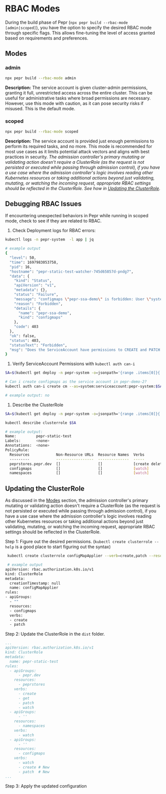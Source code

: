 # RBAC Modes

During the build phase of Pepr (`npx pepr build --rbac-mode [admin|scoped]`), you have the option to specify the desired RBAC mode through specific flags. This allows fine-tuning the level of access granted based on requirements and preferences.

## Modes

### admin

```bash
npx pepr build --rbac-mode admin
```

**Description:** The service account is given cluster-admin permissions, granting it full, unrestricted access across the entire cluster. This can be useful for administrative tasks where broad permissions are necessary. However, use this mode with caution, as it can pose security risks if misused. This is the default mode.

### scoped

```bash
npx pepr build --rbac-mode scoped
```

**Description:** The service account is provided just enough permissions to perform its required tasks, and no more. This mode is recommended for most use cases as it limits potential attack vectors and aligns with best practices in security. _The admission controller's primary mutating or validating action doesn't require a ClusterRole (as the request is not persisted or executed while passing through admission control), if you have a use case where the admission controller's logic involves reading other Kubernetes resources or taking additional actions beyond just validating, mutating, or watching the incoming request, appropriate RBAC settings should be reflected in the ClusterRole. See how in [Updating the ClusterRole](#updating-the-clusterrole)._

## Debugging RBAC Issues

If encountering unexpected behaviors in Pepr while running in scoped mode, check to see if they are related to RBAC.

1. Check Deployment logs for RBAC errors:

```bash
kubectl logs -n pepr-system  -l app | jq

# example output
{
  "level": 50,
  "time": 1697983053758,
  "pid": 16,
  "hostname": "pepr-static-test-watcher-745d65857d-pndg7",
  "data": {
    "kind": "Status",
    "apiVersion": "v1",
    "metadata": {},
    "status": "Failure",
    "message": "configmaps \"pepr-ssa-demo\" is forbidden: User \"system:serviceaccount:pepr-system:pepr-static-test\" cannot patch resource \"configmaps\" in API group \"\" in the namespace \"pepr-demo-2\"",
    "reason": "Forbidden",
    "details": {
      "name": "pepr-ssa-demo",
      "kind": "configmaps"
    },
    "code": 403
  },
  "ok": false,
  "status": 403,
  "statusText": "Forbidden",
  "msg": "Does the ServiceAccount have permissions to CREATE and PATCH this ConfigMap?"
}
```

1. Verify ServiceAccount Permissions with `kubectl auth can-i`

```bash
SA=$(kubectl get deploy -n pepr-system -o=jsonpath='{range .items[0]}{.spec.template.spec.serviceAccountName}{"\n"}{end}')

# Can i create configmaps as the service account in pepr-demo-2?
kubectl auth can-i create cm --as=system:serviceaccount:pepr-system:$SA -n pepr-demo-2

# example output: no
```

1. Describe the ClusterRole

```bash
SA=$(kubectl get deploy -n pepr-system -o=jsonpath='{range .items[0]}{.spec.template.spec.serviceAccountName}{"\n"}{end}')

kubectl describe clusterrole $SA

# example output:
Name:         pepr-static-test
Labels:       <none>
Annotations:  <none>
PolicyRule:
  Resources            Non-Resource URLs  Resource Names  Verbs
  ---------            -----------------  --------------  -----
  peprstores.pepr.dev  []                 []              [create delete get list patch update watch]
  configmaps           []                 []              [watch]
  namespaces           []                 []              [watch]
```

## Updating the ClusterRole

As discussed in the [Modes](#modes) section, the admission controller's primary mutating or validating action doesn't require a ClusterRole (as the request is not persisted or executed while passing through admission control), if you have a use case where the admission controller's logic involves reading other Kubernetes resources or taking additional actions beyond just validating, mutating, or watching the incoming request, appropriate RBAC settings should be reflected in the ClusterRole.

Step 1: Figure out the desired permissions. (`kubectl create clusterrole --help` is a good place to start figuring out the syntax)

```bash
 kubectl create clusterrole configMapApplier --verb=create,patch --resource=configmap --dry-run=client -oyaml

 # example output
apiVersion: rbac.authorization.k8s.io/v1
kind: ClusterRole
metadata:
  creationTimestamp: null
  name: configMapApplier
rules:
- apiGroups:
  - ""
  resources:
  - configmaps
  verbs:
  - create
  - patch
```

Step 2: Update the ClusterRole in the `dist` folder.

```yaml
...
apiVersion: rbac.authorization.k8s.io/v1
kind: ClusterRole
metadata:
  name: pepr-static-test
rules:
  - apiGroups:
      - pepr.dev
    resources:
      - peprstores
    verbs:
      - create
      - get
      - patch
      - watch
  - apiGroups:
      - ''
    resources:
      - namespaces
    verbs:
      - watch
  - apiGroups:
      - ''
    resources:
      - configmaps
    verbs:
      - watch
      - create # New
      - patch  # New
...
```

Step 3: Apply the updated configuration